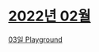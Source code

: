 # [2022년 02월](https://github.com/O-h-y-o/TIL/blob/master/Today%20what%20I%20did/21December/)
[03일 Playground](https://github.com/kongom2/kongom2/blob/main/learn/2022%EB%85%84/2%EC%9B%94/03%EC%9D%BC%20Playground.md)<br/>
